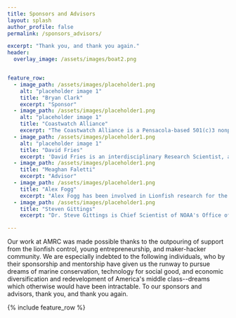 ```yaml
---
title: Sponsors and Advisors
layout: splash
author_profile: false
permalink: /sponsors_advisors/

excerpt: "Thank you, and thank you again."
header:
  overlay_image: /assets/images/boat2.png


feature_row:
  - image_path: /assets/images/placeholder1.png
    alt: "placeholder image 1"
    title: "Bryan Clark"
    excerpt: "Sponsor"
  - image_path: /assets/images/placeholder1.png
    alt: "placeholder image 1"
    title: "Coastwatch Alliance"
    excerpt: "The Coastwatch Alliance is a Pensacola-based 501(c)3 nonprofit dedicated to marine conservation, especially lionfish control and awareness.3"
  - image_path: /assets/images/placeholder1.png
    alt: "placeholder image 1"
    title: "David Fries"
    excerpt: 'David Fries is an interdisciplinary Research Scientist, at the Florida Institute for Human & Machine Cognition (IHMC). Fries’ research interests span a wide range of disciplines and fields exploring the underlying thread of technology as an amplifier for exploration and discovery of the natural world and the human condition. He is especially interested in applying technology to the ocean world, or "inner space"'
  - image_path: /assets/images/placeholder1.png
    title: "Meaghan Faletti"
    excerpt: "Advisor"
  - image_path: /assets/images/placeholder1.png
    title: "Alex Fogg"
    excerpt: "Alex Fogg has been involved in Lionfish research for the last 6 years.  His initial interest in Lionfish resulted in the development of a Gulf of Mexico wide Lionfish life history project and a Masters of Science from the University of Southern Mississippi.  Currently Alex works as a Fisheries Biologist for the Florida Fish and Wildlife Conservation Commission where he manages the states largest artificial reef project in history."
  - image_path: /assets/images/placeholder1.png
    title: "Steven Gittings"
    excerpt: "Dr. Steve Gittings is Chief Scientist of NOAA's Office of National Marine Sanctuaries.  On of his roles is to advise people and organizations on technology development, most recently for the purpose of controlling lionfish populations.  He is also developing new traps that may help create a fishery for lionfish, and tap into market solutions for the control of this invasive species."

---
```


Our work at AMRC was made possible thanks to the outpouring of support from the lionfish control, young entrepreneurship, and maker-hacker community. We are especially indebted to the following individuals, who by their sponsorship and mentorship have given us the runway to pursue dreams of marine conservation, technology for social good, and economic diversification and redevelopment of America's middle class--dreams which otherwise would have been intractable. To our sponsors and advisors, thank you, and thank you again.

{% include feature_row %}

